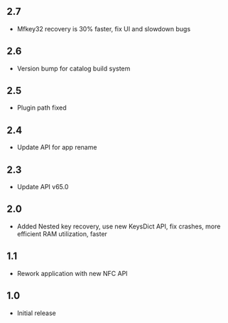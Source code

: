 ## 2.7
 - Mfkey32 recovery is 30% faster, fix UI and slowdown bugs
## 2.6
 - Version bump for catalog build system
## 2.5
 - Plugin path fixed
## 2.4
 - Update API for app rename
## 2.3
 - Update API v65.0
## 2.0
 - Added Nested key recovery, use new KeysDict API, fix crashes, more efficient RAM utilization, faster
## 1.1
 - Rework application with new NFC API
## 1.0
 - Initial release
